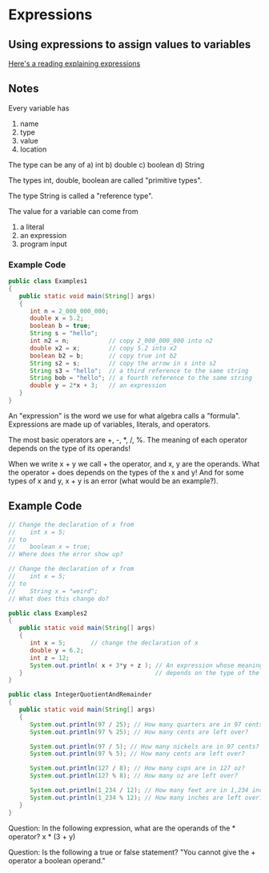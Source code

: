 # Expressions
## Using expressions to assign values to variables
[Here's a reading explaining expressions](https://runestone.academy/ns/books/published/csjava/Unit1-Getting-Started/topic-1-4-assignment.html)

## Notes
Every variable has
   1) name
   2) type
   3) value
   4) location

The type can be any of
   a) int
   b) double
   c) boolean
   d) String

The types int, double, boolean are called "primitive types".

The type String is called a "reference type".

The value for a variable can come from
   1) a literal
   2) an expression
   3) program input

   ### Example Code
```java
public class Examples1
{
   public static void main(String[] args)
   {
      int n = 2_000_000_000;
      double x = 5.2;
      boolean b = true;
      String s = "hello";
      int n2 = n;           // copy 2_000_000_000 into n2
      double x2 = x;        // copy 5.2 into x2
      boolean b2 = b;       // copy true int b2
      String s2 = s;        // copy the arrow in s into s2
      String s3 = "hello";  // a third reference to the same string
      String bob = "hello"; // a fourth reference to the same string
      double y = 2*x + 3;   // an expression
   }
}
   ```

An "expression" is the word we use for what algebra calls a "formula".
Expressions are made up of variables, literals, and operators.

The most basic operators are +, -, *, /, %.
The meaning of each operator depends on the type of its operands!

When we write
   x + y
we call + the operator, and x, y are the operands. What
the operator + does depends on the types of the x and y!
And for some types of x and y, x + y is an error (what
would be an example?).

## Example Code
```java
// Change the declaration of x from
//    int x = 5;
// to
//    boolean x = true;
// Where does the error show up?

// Change the declaration of x from
//    int x = 5;
// to
//    String x = "weird";
// What does this change do?

public class Examples2
{
   public static void main(String[] args)
   {
      int x = 5;       // change the declaration of x
      double y = 6.2;
      int z = 12;
      System.out.println( x + 3*y + z ); // An expression whose meaning
   }                                     // depends on the type of the vars
}
```
```java
public class IntegerQuotientAndRemainder 
{
   public static void main(String[] args)
   {
      System.out.println(97 / 25); // How many quarters are in 97 cents?
      System.out.println(97 % 25); // How many cents are left over?

      System.out.println(97 / 5); // How many nickels are in 97 cents?
      System.out.println(97 % 5); // How many cents are left over?

      System.out.println(127 / 8); // How many cups are in 127 oz?
      System.out.println(127 % 8); // How many oz are left over?

      System.out.println(1_234 / 12); // How many feet are in 1,234 inches?
      System.out.println(1_234 % 12); // How many inches are left over?
   }
}
```

Question: In the following expression, what are the
operands of the * operator?
   x * (3 + y)

Question: Is the following a true or false statement?
  "You cannot give the + operator a boolean operand."

